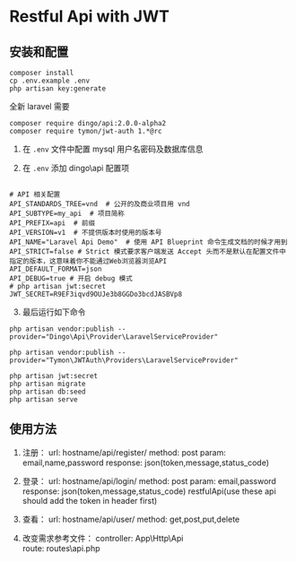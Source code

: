  # Restful Api with JWT
 
 ## 安装和配置
 
```
composer install
cp .env.example .env
php artisan key:generate
```

全新 laravel 需要 
```
composer require dingo/api:2.0.0-alpha2
composer require tymon/jwt-auth 1.*@rc
```


1. 在 `.env` 文件中配置 mysql 用户名密码及数据库信息
 
2. 在 `.env` 添加 dingo\api 配置项
```shell

# API 相关配置
API_STANDARDS_TREE=vnd  # 公开的及商业项目用 vnd
API_SUBTYPE=my_api  # 项目简称
API_PREFIX=api  # 前缀
API_VERSION=v1  # 不提供版本时使用的版本号
API_NAME="Laravel Api Demo"  # 使用 API Blueprint 命令生成文档的时候才用到
API_STRICT=false # Strict 模式要求客户端发送 Accept 头而不是默认在配置文件中指定的版本，这意味着你不能通过Web浏览器浏览API
API_DEFAULT_FORMAT=json
API_DEBUG=true # 开启 debug 模式
# php artisan jwt:secret
JWT_SECRET=R9EF3iqvd9OUJe3b8GGDo3bcdJASBVp8

```
3. 最后运行如下命令
```shell
php artisan vendor:publish --provider="Dingo\Api\Provider\LaravelServiceProvider"

php artisan vendor:publish --provider="Tymon\JWTAuth\Providers\LaravelServiceProvider"

php artisan jwt:secret
php artisan migrate
php artisan db:seed
php artisan serve
```

## 使用方法

1. 注册：
url: hostname/api/register/
method: post
param: email,name,password
response: json(token,message,status_code)

2. 登录：
url: hostname/api/login/
method: post
param: email,password
response: json(token,message,status_code)
restfulApi(use these api should add the token in header first)

3. 查看：
url: hostname/api/user/
method: get,post,put,delete

4. 改变需求参考文件：
controller: App\Http\Api\
route: routes\api.php